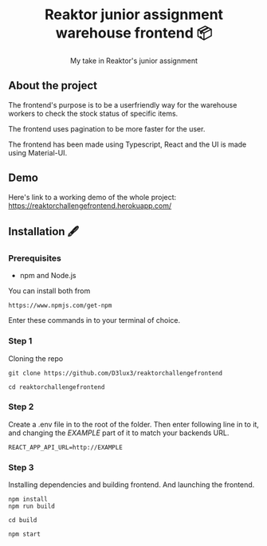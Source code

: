 <div align="center">
  <h1 align="center">Reaktor junior assignment warehouse frontend 📦</h1>
  
  <p align="center">
    My take in Reaktor's junior assignment 
  </p>
</div>

## About the project

The frontend's purpose is to be a userfriendly way for the warehouse workers to check the stock status of specific items.

The frontend uses pagination to be more faster for the user. 

The frontend has been made using Typescript, React and the UI is made using Material-UI.

## Demo

Here's link to a working demo of the whole project: https://reaktorchallengefrontend.herokuapp.com/

## Installation 🖋️

### Prerequisites

* npm and Node.js

You can install both from 
```
https://www.npmjs.com/get-npm
```

Enter these commands in to your terminal of choice.

### Step 1
Cloning the repo
```
git clone https://github.com/D3lux3/reaktorchallengefrontend

cd reaktorchallengefrontend
```

### Step 2
Create a .env file in to the root of the folder. Then enter following line in to it, and changing the *EXAMPLE* part of it to match your backends URL.
```
REACT_APP_API_URL=http://EXAMPLE
```
### Step 3
Installing dependencies and building frontend. And launching the frontend.
```
npm install
npm run build

cd build

npm start
```